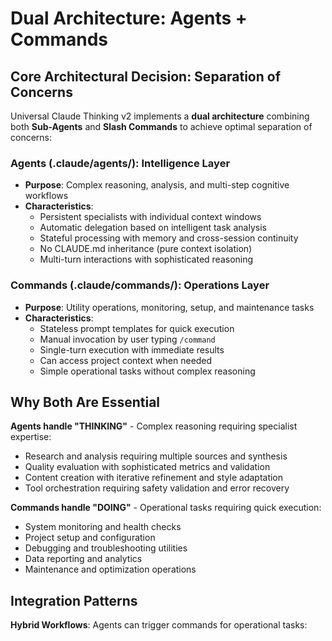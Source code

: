 # Dual Architecture: Agents + Commands

## Core Architectural Decision: Separation of Concerns

Universal Claude Thinking v2 implements a **dual architecture** combining both **Sub-Agents** and **Slash Commands** to achieve optimal separation of concerns:

### **Agents (.claude/agents/)**: Intelligence Layer
- **Purpose**: Complex reasoning, analysis, and multi-step cognitive workflows
- **Characteristics**: 
  - Persistent specialists with individual context windows
  - Automatic delegation based on intelligent task analysis
  - Stateful processing with memory and cross-session continuity
  - No CLAUDE.md inheritance (pure context isolation)
  - Multi-turn interactions with sophisticated reasoning

### **Commands (.claude/commands/)**: Operations Layer  
- **Purpose**: Utility operations, monitoring, setup, and maintenance tasks
- **Characteristics**:
  - Stateless prompt templates for quick execution
  - Manual invocation by user typing `/command`
  - Single-turn execution with immediate results
  - Can access project context when needed
  - Simple operational tasks without complex reasoning

## Why Both Are Essential

**Agents handle "THINKING"** - Complex reasoning requiring specialist expertise:
- Research and analysis requiring multiple sources and synthesis
- Quality evaluation with sophisticated metrics and validation
- Content creation with iterative refinement and style adaptation
- Tool orchestration requiring safety validation and error recovery

**Commands handle "DOING"** - Operational tasks requiring quick execution:
- System monitoring and health checks
- Project setup and configuration
- Debugging and troubleshooting utilities  
- Data reporting and analytics
- Maintenance and optimization operations

## Integration Patterns

**Hybrid Workflows**: Agents can trigger commands for operational tasks:
```python